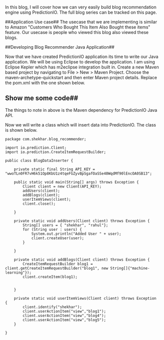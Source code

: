 In this blog, I will cover how we can very easily build blog recommendation engine using PredictionIO. The full blog series can be tracked on this page.

##Application Use case##
The usecase that we are implementing is similar to Amazon "Customers Who Bought This Item Also Bought these items" feature. Our usecase is people who viewed this blog also viewed these blogs.

##Developing Blog Recommender Java Application##

Now that we have created PredictionIO application its time to write our Java application. We will be using Eclipse to develop the application. I am using Eclipse Kepler which has m2eclipse integration built in. Create a new Maven based project by navigating to File &gt; New &gt; Maven Project. Choose the maven-archetype-quickstart and then enter Maven project details. Replace the pom.xml with the one shown below.

## Show me some code##


The things to note in above is the Maven dependency for PredictionIO Java API.

Now we will write a class which will insert data into PredictionIO. The class is shown below.

```
package com.shekhar.blog_recommender;

import io.prediction.Client;
import io.prediction.CreateItemRequestBuilder;

public class BlogDataInserter {

    private static final String API_KEY = "wwoTLn0FR7vH6k51Op8KbU1z4tqeFGZyvBpSgafOaSSe40WqdMf90lEncOA0SB13";

    public static void main(String[] args) throws Exception {
        Client client = new Client(API_KEY);
        addUsers(client);
        addBlogs(client);
        userItemViews(client);
        client.close();

    }

    private static void addUsers(Client client) throws Exception {
        String[] users = { "shekhar", "rahul"};
        for (String user : users) {
            System.out.println("Added User " + user);
            client.createUser(user);
        }

    }

    private static void addBlogs(Client client) throws Exception {
        CreateItemRequestBuilder blog1 = client.getCreateItemRequestBuilder("blog1", new String[]{"machine-learning"});
        client.createItem(blog1);

        
    }
```
```
    private static void userItemViews(Client client) throws Exception {
        client.identify("shekhar");
        client.userActionItem("view","blog1");
        client.userActionItem("view","blog4");
        client.userActionItem("view","blog5");
	}

}
```
